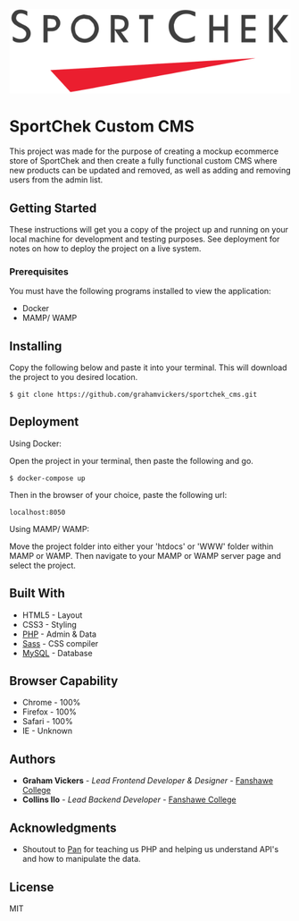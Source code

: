 ![](images/logo_git.svg)

# SportChek Custom CMS

This project was made for the purpose of creating a mockup ecommerce store of SportChek and then create a fully functional custom CMS where new products can be updated and removed, as well as adding and removing users from the admin list.

## Getting Started

These instructions will get you a copy of the project up and running on your local machine for development and testing purposes. See deployment for notes on how to deploy the project on a live system.

### Prerequisites

You must have the following programs installed to view the application: 

* Docker
* MAMP/ WAMP

## Installing

Copy the following below and paste it into your terminal. This will download the project to you desired location. 

```
$ git clone https://github.com/grahamvickers/sportchek_cms.git
```

## Deployment

Using Docker: 

Open the project in your terminal, then paste the following and go.
```
$ docker-compose up
```

Then in the browser of your choice, paste the following url:
```
localhost:8050
```

Using MAMP/ WAMP:

Move the project folder into either your 'htdocs' or 'WWW' folder within MAMP or WAMP. Then navigate to your MAMP or WAMP server page and select the project.


## Built With

* HTML5 - Layout
* CSS3 - Styling
* [PHP](https://www.php.net/) - Admin & Data
* [Sass](https://sass-lang.com/) - CSS compiler
* [MySQL](https://www.mysql.com/) - Database

## Browser Capability 

* Chrome - 100%
* Firefox - 100%
* Safari - 100%
* IE - Unknown


## Authors

* **Graham Vickers** - *Lead Frontend Developer & Designer* - [Fanshawe College](https://github.com/grahamvickers)
* **Collins Ilo** - *Lead Backend Developer* - [Fanshawe College](https://github.com/junior231)

## Acknowledgments

* Shoutout to [Pan](https://github.com/spiderPan) for teaching us PHP and helping us understand API's and how to manipulate the data.

## License

MIT
